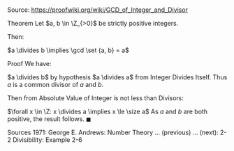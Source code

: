 # 

Source: https://proofwiki.org/wiki/GCD_of_Integer_and_Divisor

Theorem
Let $a, b \in \Z_{>0}$ be strictly positive integers.

Then:

$a \divides b \implies \gcd \set {a, b} = a$


Proof
We have:

$a \divides b$ by hypothesis
$a \divides a$ from Integer Divides Itself.
Thus $a$ is a common divisor of $a$ and $b$.

Then from Absolute Value of Integer is not less than Divisors:

$\forall x \in \Z: x \divides a \implies x \le \size a$
As $a$ and $b$ are both positive, the result follows.
$\blacksquare$


Sources
1971: George E. Andrews: Number Theory ... (previous) ... (next): $\text {2-2}$ Divisibility: Example $\text {2-6}$




